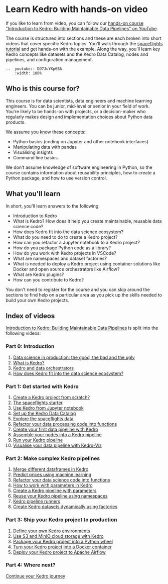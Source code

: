 # Learn Kedro with hands-on video

If you like to learn from video, you can follow our [hands-on course "Introduction to Kedro: Building Maintainable Data Pipelines" on YouTube](https://www.youtube.com/playlist?list=PL-JJgymPjK5LddZXbIzp9LWurkLGgB-nY).

The course is structured into sections and these are each broken into short videos that cover specific Kedro topics. You'll walk through the [spaceflights tutorial](../tutorial/spaceflights_tutorial.md) and get hands-on with the example. Along the way, you'll learn key Kedro concepts like datasets and the Kedro Data Catalog, nodes and pipelines, and configuration management.

```{eval-rst}
..  youtube:: DD7JuYKp6BA
    :width: 100%
```

## Who is this course for?

This course is for data scientists, data engineers and machine learning engineers. You can be junior, mid-level or senior in your field of work. You're likely to be hands-on with projects, or a decision-maker who regularly makes design and implementation choices about Python data products.

We assume you know these concepts:

* Python basics (coding on Jupyter and other notebook interfaces)
* Manipulating data with pandas
* Visualising insights
* Command line basics

We don't assume knowledge of software engineering in Python, so the course contains information about reusability principles, how to create a Python package, and how to use version control.

## What you'll learn

In short, you'll learn answers to the following:

* Introduction to Kedro
* What is Kedro? How does it help you create maintainable, reusable data science code?
* How does Kedro fit into the data science ecosystem?
* What do you need to do to create a Kedro project?
* How can you refactor a Jupyter notebook to a Kedro project?
* How do you package Python code as a library?
* How do you work with Kedro projects in VSCode?
* What are namespaces and dataset factories?
* What is needed to deploy a Kedro project using container solutions like Docker and open source orchestrators like Airflow?
* What are Kedro plugins?
* How can you contribute to Kedro?


You don't need to register for the course and you can skip around the sections to find help on a particular area as you pick up the skills needed to build your own Kedro projects.

## Index of videos

[Introduction to Kedro: Building Maintainable Data Pipelines](https://www.youtube.com/playlist?list=PL-JJgymPjK5LddZXbIzp9LWurkLGgB-nY) is split into the following videos:

### Part 0: Introduction

1. [Data science in production: the good, the bad and the ugly](https://www.youtube.com/watch?v=DD7JuYKp6BA)
1. [What is Kedro?](https://www.youtube.com/watch?v=PdNkECqvI58)
1. [Kedro and data orchestrators](https://www.youtube.com/watch?v=_HH8SCmCP_Q)
1. [How does Kedro fit into the data science ecosystem?](https://www.youtube.com/watch?v=nAyUqORd9R8)

### Part 1: Get started with Kedro

1. [Create a Kedro project from scratch?](https://www.youtube.com/watch?v=YBY2Lcz7Gw4)
1. [The spaceflights starter](https://www.youtube.com/watch?v=K6PhgVyXhWE)
1. [Use Kedro from Jupyter notebook](https://www.youtube.com/watch?v=3q2RNWLibyY)
1. [Set up the Kedro Data Catalog](https://www.youtube.com/watch?v=rl2cncGxyts)
1. [Explore the spaceflights data](https://www.youtube.com/watch?v=bZD8N0yv3Fs)
1. [Refactor your data processing code into functions](https://www.youtube.com/watch?v=VFcrvnnNas4)
1. [Create your first data pipeline with Kedro](https://www.youtube.com/watch?v=VFcrvnnNas4)
1. [Assemble your nodes into a Kedro pipeline](https://www.youtube.com/watch?v=P__gFG1TmMo)
1. [Run your Kedro pipeline](https://www.youtube.com/watch?v=sll_LhZE-p8)
1. [Visualise your data pipeline with Kedro-Viz](https://www.youtube.com/watch?v=KWqSzbHgNW4)

### Part 2: Make complex Kedro pipelines

1. [Merge different dataframes in Kedro](https://www.youtube.com/watch?v=ctTFAeL4JgU)
1. [Predict prices using machine learning](https://www.youtube.com/watch?v=Y4JvVO2DOJA)
1. [Refactor your data science code into functions](https://www.youtube.com/watch?v=zvAnE05-agw)
1. [How to work with parameters in Kedro](https://www.youtube.com/watch?v=eIA12RQMlFY)
1. [Create a Kedro pipeline with parameters](https://www.youtube.com/watch?v=iRwy-IStfPo)
1. [Reuse your Kedro pipeline using namespaces](https://www.youtube.com/watch?v=cYHHVAoWZ2E)
1. [Kedro pipeline runners](https://www.youtube.com/watch?v=_B6R2uOj3-s)
1. [Create Kedro datasets dynamically using factories](https://www.youtube.com/watch?v=tNE-tdvHNP8)

### Part 3: Ship your Kedro project to production

1. [Define your own Kedro environments](https://www.youtube.com/watch?v=9quRBGDOFq8)
1. [Use S3 and MinIO cloud storage with Kedro](https://www.youtube.com/watch?v=TkoBEQIdHbA)
1. [Package your Kedro project into a Python wheel](https://www.youtube.com/watch?v=yaoAQVX0iM8)
1. [Turn your Kedro project into a Docker container](https://www.youtube.com/watch?v=lA-Ivuxmakw&list=PL-JJgymPjK5LddZXbIzp9LWurkLGgB-nY&index=26&t=1s&pp=gAQBiAQB)
1. [Deploy your Kedro project to Apache Airflow](https://www.youtube.com/watch?v=AhCcnJ1Au70)

### Part 4: Where next?

[Continue your Kedro journey](https://www.youtube.com/watch?v=JvXhv8_0tlE)
